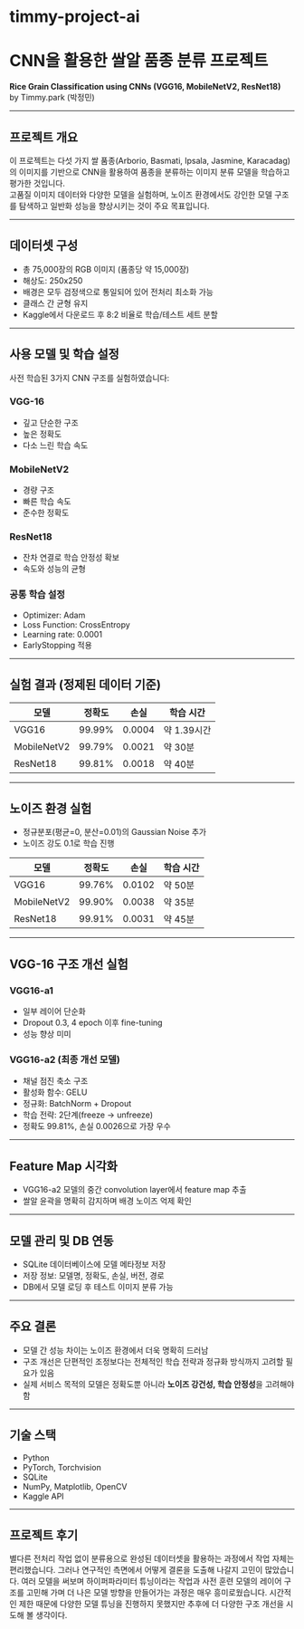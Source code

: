 # timmy-project-ai
# CNN을 활용한 쌀알 품종 분류 프로젝트

**Rice Grain Classification using CNNs (VGG16, MobileNetV2, ResNet18)**  
by Timmy.park (박정민)

---

## 프로젝트 개요

이 프로젝트는 다섯 가지 쌀 품종(Arborio, Basmati, Ipsala, Jasmine, Karacadag)의 이미지를 기반으로 CNN을 활용하여 품종을 분류하는 이미지 분류 모델을 학습하고 평가한 것입니다.  
고품질 이미지 데이터와 다양한 모델을 실험하며, 노이즈 환경에서도 강인한 모델 구조를 탐색하고 일반화 성능을 향상시키는 것이 주요 목표입니다.

---

## 데이터셋 구성

- 총 75,000장의 RGB 이미지 (품종당 약 15,000장)
- 해상도: 250x250
- 배경은 모두 검정색으로 통일되어 있어 전처리 최소화 가능
- 클래스 간 균형 유지
- Kaggle에서 다운로드 후 8:2 비율로 학습/테스트 세트 분할

---

## 사용 모델 및 학습 설정

사전 학습된 3가지 CNN 구조를 실험하였습니다:

### VGG-16
- 깊고 단순한 구조
- 높은 정확도
- 다소 느린 학습 속도

### MobileNetV2
- 경량 구조
- 빠른 학습 속도
- 준수한 정확도

### ResNet18
- 잔차 연결로 학습 안정성 확보
- 속도와 성능의 균형

### 공통 학습 설정
- Optimizer: Adam  
- Loss Function: CrossEntropy  
- Learning rate: 0.0001  
- EarlyStopping 적용

---

## 실험 결과 (정제된 데이터 기준)

| 모델        | 정확도   | 손실    | 학습 시간   |
|-------------|----------|---------|-------------|
| VGG16       | 99.99%   | 0.0004  | 약 1.39시간 |
| MobileNetV2 | 99.79%   | 0.0021  | 약 30분     |
| ResNet18    | 99.81%   | 0.0018  | 약 40분     |

---

## 노이즈 환경 실험

- 정규분포(평균=0, 분산=0.01)의 Gaussian Noise 추가
- 노이즈 강도 0.1로 학습 진행

| 모델        | 정확도   | 손실    | 학습 시간   |
|-------------|----------|---------|-------------|
| VGG16       | 99.76%   | 0.0102  | 약 50분     |
| MobileNetV2 | 99.90%   | 0.0038  | 약 35분     |
| ResNet18    | 99.91%   | 0.0031  | 약 45분     |

---

## VGG-16 구조 개선 실험

### VGG16-a1
- 일부 레이어 단순화
- Dropout 0.3, 4 epoch 이후 fine-tuning
- 성능 향상 미미

### VGG16-a2 (최종 개선 모델)
- 채널 점진 축소 구조
- 활성화 함수: GELU
- 정규화: BatchNorm + Dropout
- 학습 전략: 2단계(freeze → unfreeze)
- 정확도 99.81%, 손실 0.0026으로 가장 우수

---

## Feature Map 시각화

- VGG16-a2 모델의 중간 convolution layer에서 feature map 추출
- 쌀알 윤곽을 명확히 감지하며 배경 노이즈 억제 확인

---

## 모델 관리 및 DB 연동

- SQLite 데이터베이스에 모델 메타정보 저장
- 저장 정보: 모델명, 정확도, 손실, 버전, 경로
- DB에서 모델 로딩 후 테스트 이미지 분류 가능

---

## 주요 결론

- 모델 간 성능 차이는 노이즈 환경에서 더욱 명확히 드러남
- 구조 개선은 단편적인 조정보다는 전체적인 학습 전략과 정규화 방식까지 고려할 필요가 있음
- 실제 서비스 목적의 모델은 정확도뿐 아니라 **노이즈 강건성, 학습 안정성**을 고려해야 함

---

## 기술 스택

- Python  
- PyTorch, Torchvision  
- SQLite  
- NumPy, Matplotlib, OpenCV  
- Kaggle API

---

## 프로젝트 후기

별다른 전처리 작업 없이 분류용으로 완성된 데이터셋을 활용하는 과정에서 작업 자체는 편리했습니다. 그러나 연구적인 측면에서 어떻게 결론을 도출해 나갈지 고민이 많았습니다.
여러 모델을 써보며 하이퍼파라미터 튜닝이라는 작업과 사전 훈련 모델의 레이어 구조를 고민해 가며 더 나은 모델 방향을 만들어가는 과정은 매우 흥미로웠습니다.
시간적인 제한 때문에 다양한 모델 튜닝을 진행하지 못했지만 추후에 더 다양한 구조 개선을 시도해 볼 생각이다.
